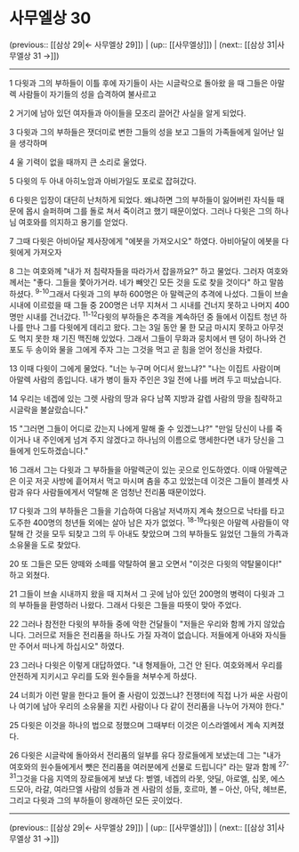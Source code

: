 # 사무엘상 30

(previous:: [[삼상 29|← 사무엘상 29]]) | (up:: [[사무엘상]]) | (next:: [[삼상 31|사무엘상 31 →]])

***




1 
다윗과 그의 부하들이 이틀 후에 자기들이 사는 시글락으로 돌아왔 을 때 그들은 아말렉 사람들이 자기들의 성을 습격하여 불사르고 



2 
거기에 남아 있던 여자들과 아이들을 모조리 끌어간 사실을 알게 되었다. 



3 
다윗과 그의 부하들은 잿더미로 변한 그들의 성을 보고 그들의 가족들에게 일어난 일을 생각하며 



4 
울 기력이 없을 때까지 큰 소리로 울었다. 



5 
다윗의 두 아내 아히노암과 아비가일도 포로로 잡혀갔다. 



6 
다윗은 입장이 대단히 난처하게 되었다. 왜냐하면 그의 부하들이 잃어버린 자식들 때문에 몹시 슬퍼하며 그를 돌로 쳐서 죽이려고 했기 때문이었다. 그러나 다윗은 그의 하나님 여호와를 의지하고 용기를 얻었다. 



7 
그때 다윗은 아비아달 제사장에게 "에봇을 가져오시오" 하였다. 아비아달이 에봇을 다윗에게 가져오자 



8 
그는 여호와께 "내가 저 침략자들을 따라가서 잡을까요?" 하고 물었다. 그러자 여호와께서는 "좋다. 그들을 쫓아가거라. 네가 빼앗긴 모든 것을 도로 찾을 것이다" 하고 말씀하셨다. <sup class="versenum">9-10</sup>그래서 다윗과 그의 부하 600명은 아 말렉군의 추격에 나섰다. 그들이 브솔 시내에 이르렀을 때 그들 중 200명은 너무 지쳐서 그 시내를 건너지 못하고 나머지 400명만 시내를 건너갔다. <sup class="versenum">11-12</sup>다윗의 부하들은 추격을 계속하던 중 들에서 이집트 청년 하나를 만나 그를 다윗에게 데리고 왔다. 그는 3일 동안 물 한 모금 마시지 못하고 아무것도 먹지 못한 채 기진 맥진해 있었다. 그래서 그들이 무화과 뭉치에서 뗀 덩이 하나와 건포도 두 송이와 물을 그에게 주자 그는 그것을 먹고 곧 힘을 얻어 정신을 차렸다. 



13 
이때 다윗이 그에게 물었다. "너는 누구며 어디서 왔느냐?" "나는 이집트 사람이며 아말렉 사람의 종입니다. 내가 병이 들자 주인은 3일 전에 나를 버려 두고 떠났습니다. 



14 
우리는 네겝에 있는 그렛 사람의 땅과 유다 남쪽 지방과 갈렙 사람의 땅을 침략하고 시글락을 불살랐습니다." 



15 
"그러면 그들이 어디로 갔는지 나에게 말해 줄 수 있겠느냐?" "만일 당신이 나를 죽이거나 내 주인에게 넘겨 주지 않겠다고 하나님의 이름으로 맹세한다면 내가 당신을 그들에게 인도하겠습니다." 



16 
그래서 그는 다윗과 그 부하들을 아말렉군이 있는 곳으로 인도하였다. 이때 아말렉군은 이곳 저곳 사방에 흩어져서 먹고 마시며 춤을 추고 있었는데 이것은 그들이 블레셋 사람과 유다 사람들에게서 약탈해 온 엄청난 전리품 때문이었다. 



17 
다윗과 그의 부하들은 그들을 기습하여 다음날 저녁까지 계속 쳤으므로 낙타를 타고 도주한 400명의 청년들 외에는 살아 남은 자가 없었다. <sup class="versenum">18-19</sup>다윗은 아말렉 사람들이 약탈해 간 것을 모두 되찾고 그의 두 아내도 찾았으며 그의 부하들도 잃었던 그들의 가족과 소유물을 도로 찾았다. 



20 
또 그들은 모든 양떼와 소떼를 약탈하여 몰고 오면서 "이것은 다윗의 약탈물이다!" 하고 외쳤다. 



21 
그들이 브솔 시내까지 왔을 때 지쳐서 그 곳에 남아 있던 200명의 병력이 다윗과 그의 부하들을 환영하러 나왔다. 그래서 다윗은 그들을 따뜻이 맞아 주었다. 



22 
그러나 참전한 다윗의 부하들 중에 악한 건달들이 "저들은 우리와 함께 가지 않았습니다. 그러므로 저들은 전리품을 하나도 가질 자격이 없습니다. 저들에게 아내와 자식들만 주어서 떠나게 하십시오" 하였다. 



23 
그러나 다윗은 이렇게 대답하였다. "내 형제들아, 그건 안 된다. 여호와께서 우리를 안전하게 지키시고 우리를 도와 원수들을 쳐부수게 하셨다. 



24 
너희가 이런 말을 한다고 들어 줄 사람이 있겠느냐? 전쟁터에 직접 나가 싸운 사람이나 여기에 남아 우리의 소유물을 지킨 사람이나 다 같이 전리품을 나누어 가져야 한다." 



25 
다윗은 이것을 하나의 법으로 정했으며 그때부터 이것은 이스라엘에서 계속 지켜졌다. 



26 
다윗은 시글락에 돌아와서 전리품의 일부를 유다 장로들에게 보냈는데 그는 "내가 여호와의 원수들에게서 뺏은 전리품을 여러분에게 선물로 드립니다" 라는 말과 함께 <sup class="versenum">27-31</sup>그것을 다음 지역의 장로들에게 보냈 다: 벧엘, 네겝의 라못, 얏딜, 아로엘, 십못, 에스드모아, 라갈, 여라므엘 사람의 성들과 겐 사람의 성들, 호르마, 볼 – 아산, 아닥, 헤브론, 그리고 다윗과 그의 부하들이 왕래하던 모든 곳이었다.

***

(previous:: [[삼상 29|← 사무엘상 29]]) | (up:: [[사무엘상]]) | (next:: [[삼상 31|사무엘상 31 →]])
